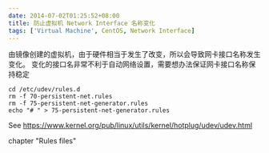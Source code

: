 ```yaml
---
date: 2014-07-02T01:25:52+08:00
title: 防止虚拟机 Network Interface 名称变化
tags: ['Virtual Machine', CentOS, Network Interface]
---
```


由镜像创建的虚拟机，由于硬件相当于发生了改变，所以会导致网卡接口名称发生变化。
变化的接口名非常不利于自动网络设置，需要想办法保证网卡接口名称保持稳定

<!--more-->

```
cd /etc/udev/rules.d
rm -f 70-persistent-net.rules
rm -f 75-persistent-net-generator.rules
echo "# " > 75-persistent-net-generator.rules
```

See <https://www.kernel.org/pub/linux/utils/kernel/hotplug/udev/udev.html>

chapter "Rules files"
